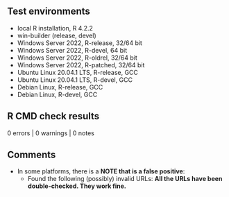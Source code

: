 ## Test environments

* local R installation, R 4.2.2
* win-builder (release, devel)
* Windows Server 2022, R-release, 32/64 bit
* Windows Server 2022, R-devel, 64 bit
* Windows Server 2022, R-oldrel, 32/64 bit
* Windows Server 2022, R-patched, 32/64 bit
* Ubuntu Linux 20.04.1 LTS, R-release, GCC
* Ubuntu Linux 20.04.1 LTS, R-devel, GCC
* Debian Linux, R-release, GCC
* Debian Linux, R-devel, GCC

## R CMD check results

0 errors | 0 warnings | 0 notes

## Comments

* In some platforms, there is a **NOTE that is a false positive**:
  - Found the following (possibly) invalid URLs:
      **All the URLs have been double-checked. They work fine.**